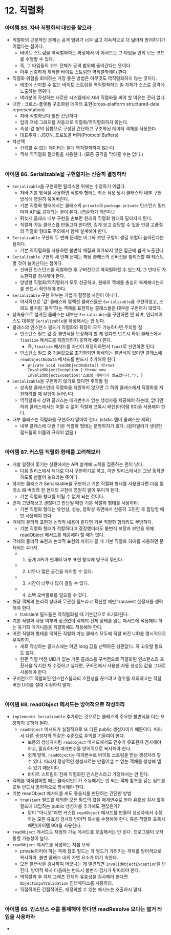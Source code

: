 # 12. 직렬화
### 아이템 85. 자바 직렬화의 대안을 찾으라
- 직렬화의 근본적인 문제는 공격 범위가 너무 넓고 지속적으로 더 넓어져 방어하기가 어렵다는 점이다.
  - 바이트 스트림을 역직렬화하는 과정에서 이 메서드는 그 타입들 안의 모든 코드를 수행할 수 있다.
  - 즉, 그 타입들의 코드 전체가 공격 범위에 들어간다는 뜻이다.
  - 아주 신중하게 제작한 바이트 스트림만 역직렬화해야 한다.
- 직렬화 위험을 회피하는 가장 좋은 방법은 아무것도 역직렬화하지 않는 것이다.
  - 애초에 신뢰할 수 없는 바이트 스트림을 역직렬화하는 일 자체가 스스로 공격에 노출하는 행위다.
  - 여러분이 작성하는 새로운 시스템에서 자바 직렬화를 써야 할 이유는 전혀 없다.
- 대안 : 크로스-플랫폼 구조화된 데이터 표현(cross-platform structured-data representation)
  - 자바 직렬화보다 훨씬 간단하다.
  - 임의 객체 그래프를 자동으로 직렬화/역직렬화하지 않는다.
  - 속성-값 쌍의 집합으로 구성된 간단하고 구조화된 데이터 객체를 사용한다.
  - 대표주자 : JSON, 프로토콜 버퍼(Protocol Buffers)
- 차선책
  - 신뢰할 수 없는 데이터는 절대 역직렬화하지 않는다.
  - 객체 역직렬화 필터링을 사용한다. (모든 공격을 막아줄 수는 없다.)

#
### 아이템 86. Serializable을 구현할지는 신중히 결정하라
- `Serializable`을 구현하면 릴리스한 뒤에는 수정하기 어렵다.
  - 자바 기본 방식을 사용하면 직렬화 형태는 최소 적용 당시 클래스의 내부 구현 방식에 영원히 묶여버린다.
  - 기본 직렬화 형태에서는 클래스의 `private`과 `package-private` 인스턴스 필드마저 API로 공개되는 꼴이 된다. (캡슐화가 깨진다.)
  - 뒤늦게 클래스 내부 구현을 손보면 원래의 직렬화 형태와 달라지게 된다.
  - 직렬화 가능 클래스를 만들고자 한다면, 길게 보고 감당할 수 있을 만큼 고품질의 직렬화 형태도 주의해서 함께 설계해야 한다.
- `Serializable` 구현의 두 번째 문제는 버그와 보안 구멍이 생길 위험이 높아진다는 점이다.
  - 기본 역직렬화를 사용하면 불변식 깨짐과 허가되지 않은 접근에 쉽게 노출된다.
- `Serializable` 구현의 세 번째 문제는 해당 클래스의 신버전을 릴리스할 때 테스트할 것이 늘어난다는 점이다.
  - 신버전 인스턴스를 직렬화한 후 구버전으로 역직렬화할 수 있는지, 그 반대도 가능한지를 검사해야 한다.
  - 양방향 직렬화/역직렬화가 모두 성공하고, 원래의 객체를 충실히 복제해내는지를 반드시 확인해야 한다.
- `Serializable` 구현 여부는 가볍게 결정할 사안이 아니다.
  - 역사적으로 '값' 클래스와 컬렉션 클래스들은 `Serializable`을 구현하였고, 스레드 풀처럼 '동작'하는 객체를 표현하는 클래스들은 대부분 구현하지 않았다.
- 상속용으로 설게된 클래스는 대부분 `Serializable`을 구현하면 안 되며, 인터페이스도 대부분 `Serializable`을 확장해서는 안 된다.
- 클래스의 인스턴스 필드가 직렬화와 확장이 모두 가능하다면 주의할 점
  - 인스턴스 필드 값 중 불변식을 보장해야 할 게 있다면 반드시 하위 클래스에서 `finalize` 메서드를 재정의하지 못하게 해야 한다.
    - 즉, `finalize` 메서드를 자신이 재정의하면서 `final`로 선언하면 된다.
  - 인스턴스 필드 중 기본값으로 초기화되면 위배되는 불변식이 있다면 클래스에 `readObjectNoData` 메서드를 반드시 추가해야 한다. 
    - `private void readObjectNoData() throws InvalidObjectException { throw new InvalidObjectException("스트림 데이터가 필요합니다."); }`
- `Serializable`을 구현하지 않기로 했다면 주의할 점
  - 상속용 클래스인데 직렬화를 지원하지 않으면 그 하위 클래스에서 직렬화를 지원하려할 때 부담이 늘어난다.
  - 역직렬화시 상위 클래스는 매개변수가 없는 생성자를 제공해야 하는데, 없다면 하위 클래스에서는 어쩔 수 없이 직렬화 프록시 패턴(아이템 90)을 사용해야 한다.
- 내부 클래스는 직렬화를 구현하지 말아야 한다. (static 멤버 클래스는 제외)
  - 내부 클래스에 대한 기본 직렬화 형태는 분명하지가 않다. (컴파일러가 생성한 필드들의 이름의 규칙이 없음.)

#
### 아이템 87. 커스텀 직렬화 형태를 고려해보라
- 개발 일정에 쫓기는 상황에서는 API 설계에 노력을 집중하는 편이 낫다.
  - 다음 릴리스에서 제대로 다시 구현하기로 하고, 이번 릴리스에서는 그냥 동작만 하도록 만들어 놓으라는 뜻이다.
- 하지만 클래스가 Serializable을 구현하고 기본 직렬화 형태를 사용한다면 다음 릴리스 떄 버리려 한 현재의 구현에 영원히 발이 묶이게 된다.
  - 기본 직렬화 형태를 버릴 수 없게 되는 것이다.
- 먼저 고민해보고 괜찮다고 판단될 때만 기본 직렬화 형태를 사용하라.
  - 기본 직렬화 형태는 유연성, 성능, 정확성 측면에서 신중히 고민한 후 합당할 때만 사용해야 한다.
- 객체의 물리적 표현과 논리적 내용이 같다면 기본 직렬화 형태라도 무방하다.
  - 기본 직렬화 형태가 적합하다고 결정했더라도 불변식 보장과 보안을 위해 readObject 메서드를 제공해야 할 때가 많다.
- 객체의 물리적 표현과 논리적 표현의 차이가 클 때 기본 직렬화 혀애를 사용하면 문제되는 4가지
  - 1. 공개 API가 현재의 내부 표현 방식에 영구히 묶인다.
  - 2. 너무나 많은 공간을 차지할 수 있다.
  - 3. 시간이 너무나 많이 걸릴 수 있다.
  - 4. 스택 오버플로를 일으킬 수 있다.
- 해당 객체의 논리적 상태와 무관한 필드라고 확신할 때만 transient 한정자를 생략해야 한다.
  - transient 필드들은 역직렬화될 때 기본값으로 초기화된다.
- 기본 직렬화 사용 여부와 상관없이 객체의 전체 상태를 읽는 메서드에 적용해야 하는 동기화 메거니즘을 직렬화에도 적용해야 한다.
- 어떤 직렬화 형태를 택하든 직렬화 가능 클래스 모두에 직렬 버전 UID를 명시적으로 부여하자.
  - 새로 작성하는 클래스에는 어떤 long 값을 선택하든 상관없다. 꼭 고유할 필요도 없다.
  - 한편 직렬 버전 UID가 없는 기존 클래스를 구버전으로 직렬화된 인스턴스와 호환서을 유지한 채 수정하고 싶다면, 구버전에서 사용한 자동 생성된 값을 그대로 사용해야 한다.
- 구버전으로 직렬화된 인스턴스들과의 호환성을 끊으려고 경우를 제외하고는 직렬 버전 UID를 절대 수정하지 말자.

#
### 아이템 88. readObject 메서드는 방어적으로 작성하라
- `implements Serializable` 추가하는 것으로는 클래스의 주요한 불변식을 더는 보장하지 못하게 된다.
  - `readObject` 메서드가 실질적으로 또 다른 public 생성자이기 때문이다. 따라서 다른 생성자와 똑같은 수준으로 주의를 기울여야 한다.
    - 보통의 생성자처럼 `readObject` 메서드에서도 인수가 유효한지 검사해야 하고, 필요하다면 매개변수를 방어적으로 복사해야 한다.
    - 쉽게 말해, `readObject`는 매개변수로 바이트 스트림을 받는 생성자라 할 수 있다. 따라서 정상적인 생성자로는 만들어낼 수 없는 객체를 생성해 낼 수 있기 때문이다.
    - 바이트 스트림이 진짜 직렬화된 인스턴스라고 가정해서는 안 된다.
- 객체를 역직렬화할 때는 클라이언트가 소유해서는 안 되는 객체 참조를 갖는 필드를 모두 반드시 방어적으로 복사해야 한다.
- 기본 readObject 메서드를 써도 좋을지를 판단하는 간단한 방법
  - `transient` 필드를 제외한 모든 필드의 값을 매개변수로 받아 유효성 검사 없이 필드에 대입하는 public 생성자를 추가해도 괜찮은가?
    - 답이 "아니오"라면 커스텀 `readObject` 메서드를 만들어 생성자에서 수행하는 모든 유효성 검사와 방어적 복사를 수행해야 한다. 혹은 직렬화 프록시 패턴(아이템 90)을 사용한다.
- `readObject` 메서드도 재정의 가능 메서드를 호출해서는 안 된다. 프로그램이 오작동할 가능성이 높다.
- `readObject` 메서드를 작성하는 지침 요약
  - private이어야 하는 객체 참조 필드는 각 필드가 가리키는 객체를 방어적으로 복사하라. 불변 클래스 내의 가변 요소가 여기 속한다.
  - 모든 불변식을 검사하여 어긋나는 게 발견되면 `InvalidObjectException`을 던진다. 방어적 복사 다음에는 반드시 불변식 검사가 뒤따라야 한다.
  - 역직렬화 후 객체 그래프 전체의 유효성을 검사해야 한다면 `ObjectInputValidation` 인터페이스를 사용하라.
  - 직접적이든 간접적이든, 재정의할 수 있는 메서드는 호출하지 말자.

#
### 아이템 89. 인스턴스 수를 통제해야 한다면 readResolve 보다는 열거 타입을 사용하라
- 
